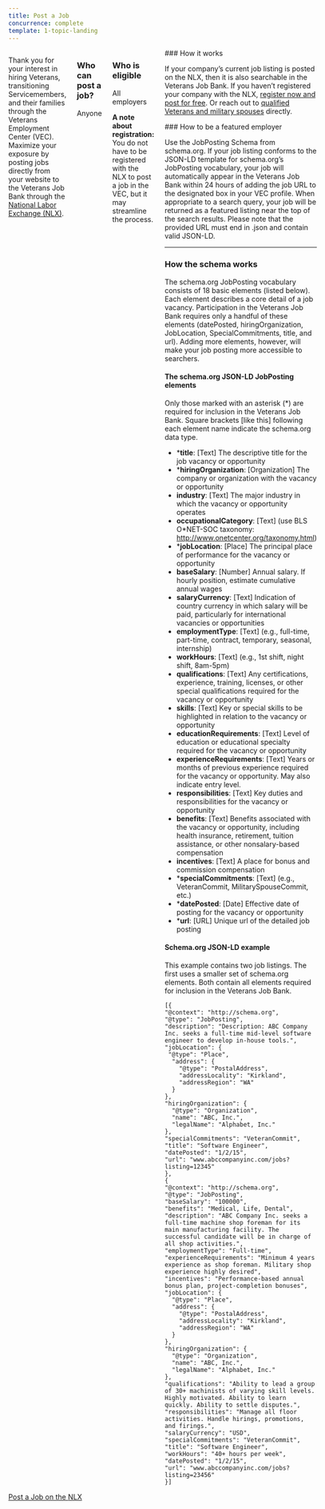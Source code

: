 ```yaml
---
title: Post a Job
concurrence: complete
template: 1-topic-landing
---
```

<link href="/assets/css/vendor/prism.css" type="text/css" rel="stylesheet">

<div class="main" role="main" markdown="0">

<div class="section one" markdown="0">
<div class="primary" markdown="0">
<div class="row" markdown="0">
<div class="small-12 medium-9 columns" markdown="0">

<div markdown="1">

Thank you for your interest in hiring Veterans, transitioning Servicemembers, and their families through the Veterans Employment Center (VEC). Maximize your exposure by posting jobs directly from your website to the Veterans Job Bank through the [National Labor Exchange (NLX)](https://us.jobs/postajobpartner.asp?partner=ebenefits). 

</div>

<div class="call-out" markdown="1">

### Who can post a job?

Anyone

</div>

<div class="call-out" markdown="1">

### Who is eligible
All employers

**A note about registration:** You do not have to be registered with the NLX to post a job in the VEC, but it may streamline the process. 
</div>

<div markdown="1">
### How it works

If your company’s current job listing is posted on the NLX, then it is also searchable in the Veterans Job Bank. If you haven’t registered your company with the NLX, [register now and post for free](https://us.jobs/postajobpartner.asp?partner=ebenefits). 
Or reach out to [qualified Veterans and military spouses](https://www.vets.gov/veterans-employment-center/employers) directly.



<div markdown="1">
### How to be a featured employer

Use the JobPosting Schema from schema.org. If your job listing conforms to the JSON-LD template for schema.org’s JobPosting vocabulary, your job will automatically appear in the Veterans Job Bank within 24 hours of adding the job URL to the designated box in your VEC profile. When appropriate to a search query, your job will be returned as a featured listing near the top of the search results. Please note that the provided URL must end in .json and contain valid JSON-LD.

<hr>

### How the schema works

The schema.org JobPosting vocabulary consists of 18 basic elements (listed below). Each element describes a core detail of a job vacancy. Participation in the Veterans Job Bank requires only a handful of these elements (datePosted, hiringOrganization, JobLocation, SpecialCommitments, title, and url). Adding more elements, however, will make your job posting more accessible to searchers.


#### The schema.org JSON-LD JobPosting elements

Only those marked with an asterisk (*) are required for inclusion in the Veterans Job Bank. Square brackets [like this] following each element name indicate the schema.org data type.

- ***title**: [Text] The descriptive title for the job vacancy or opportunity
- ***hiringOrganization**: [Organization] The company or organization with the vacancy or opportunity
- **industry**: [Text] The major industry in which the vacancy or opportunity operates
- **occupationalCategory**: [Text] (use BLS O*NET-SOC taxonomy: http://www.onetcenter.org/taxonomy.html)
- ***jobLocation**: [Place] The principal place of performance for the vacancy or opportunity
- **baseSalary**: [Number] Annual salary. If hourly position, estimate cumulative annual wages
- **salaryCurrency**: [Text] Indication of country currency in which salary will be paid, particularly for international vacancies or opportunities
- **employmentType**: [Text] (e.g., full-time, part-time, contract, temporary, seasonal, internship)
- **workHours**: [Text] (e.g., 1st shift, night shift, 8am-5pm)
- **qualifications**: [Text] Any certifications, experience, training, licenses, or other special qualifications required for the vacancy or opportunity
- **skills**: [Text] Key or special skills to be highlighted in relation to the vacancy or opportunity
- **educationRequirements**: [Text] Level of education or educational specialty required for the vacancy or opportunity
- **experienceRequirements**: [Text] Years or months of previous experience required for the vacancy or opportunity. May also indicate entry level.
- **responsibilities**: [Text] Key duties and responsibilities for the vacancy or opportunity
- **benefits**: [Text] Benefits associated with the vacancy or opportunity, including health insurance, retirement, tuition assistance, or other nonsalary-based compensation
- **incentives**: [Text] A place for bonus and commission compensation
- ***specialCommitments**: [Text] (e.g., VeteranCommit, MilitarySpouseCommit, etc.)
- ***datePosted**: [Date] Effective date of posting for the vacancy or opportunity
- ***url**: [URL] Unique url of the detailed job posting

#### Schema.org JSON-LD example

This example contains two job listings. The first uses a smaller set of schema.org elements. Both contain all elements required for inclusion in the Veterans Job Bank. 
          
<!-- Each of these lines needs to begin with 4 spaces -->
<pre><code class="language-json">[{
"@context": "http://schema.org",
"@type": "JobPosting",
"description": "Description: ABC Company Inc. seeks a full-time mid-level software engineer to develop in-house tools.",
"jobLocation": {
 "@type": "Place",
  "address": {
    "@type": "PostalAddress",
    "addressLocality": "Kirkland",
    "addressRegion": "WA"
  }
},
"hiringOrganization": {
  "@type": "Organization",
  "name": "ABC, Inc.",
  "legalName": "Alphabet, Inc."
},
"specialCommitments": "VeteranCommit",
"title": "Software Engineer",
"datePosted": "1/2/15",
"url": "www.abccompanyinc.com/jobs?listing=12345"
},
{
"@context": "http://schema.org",
"@type": "JobPosting",
"baseSalary": "100000",
"benefits": "Medical, Life, Dental",
"description": "ABC Company Inc. seeks a full-time machine shop foreman for its main manufacturing facility. The successful candidate will be in charge of all shop activities.",
"employmentType": "Full-time",
"experienceRequirements": "Minimum 4 years experience as shop foreman. Military shop experience highly desired",
"incentives": "Performance-based annual bonus plan, project-completion bonuses",
"jobLocation": {
  "@type": "Place",
  "address": {
    "@type": "PostalAddress",
    "addressLocality": "Kirkland",
    "addressRegion": "WA"
  }
},
"hiringOrganization": {
  "@type": "Organization",
  "name": "ABC, Inc.",
  "legalName": "Alphabet, Inc."
},
"qualifications": "Ability to lead a group of 30+ machinists of varying skill levels. Highly motivated. Ability to learn quickly. Ability to settle disputes.",
"responsibilities": "Manage all floor activities. Handle hirings, promotions, and firings.",
"salaryCurrency": "USD",
"specialCommitments": "VeteranCommit",
"title": "Software Engineer",
"workHours": "40+ hours per week",
"datePosted": "1/2/15",
"url": "www.abccompanyinc.com/jobs?listing=23456"
}]</code></pre>
</div>
</div>
</div>
</div>

<div class="action-bar">
  <div class="row">
    <div class="small-12 columns">
      <a class="usa-button-primary" href="https://us.jobs/postajobpartner.asp?partner=ebenefits">Post a Job on the <abbr>NLX</abbr></a>
    </div>
  </div>
</div>
